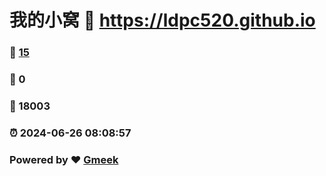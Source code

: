 # 我的小窝 :link: https://ldpc520.github.io 
### :page_facing_up: [15](https://ldpc520.github.io/tag.html) 
### :speech_balloon: 0 
### :hibiscus: 18003 
### :alarm_clock: 2024-06-26 08:08:57 
### Powered by :heart: [Gmeek](https://github.com/Meekdai/Gmeek)
